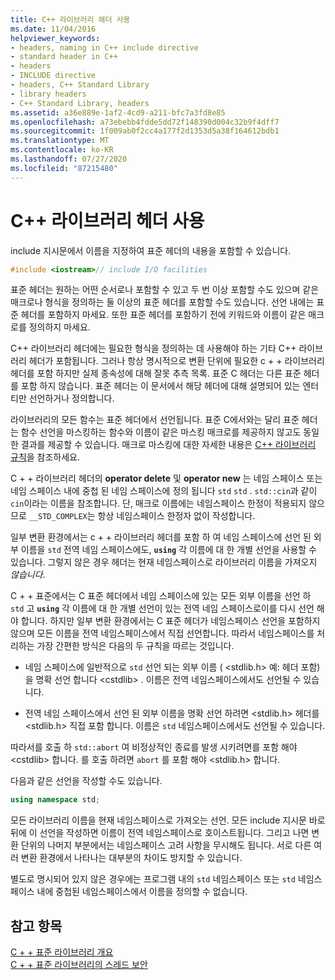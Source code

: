 ```yaml
---
title: C++ 라이브러리 헤더 사용
ms.date: 11/04/2016
helpviewer_keywords:
- headers, naming in C++ include directive
- standard header in C++
- headers
- INCLUDE directive
- headers, C++ Standard Library
- library headers
- C++ Standard Library, headers
ms.assetid: a36e889e-1af2-4cd9-a211-bfc7a3fd8e85
ms.openlocfilehash: a73ebebb4fdde5dd72f148390d004c32b9f4dff7
ms.sourcegitcommit: 1f009ab0f2cc4a177f2d1353d5a38f164612bdb1
ms.translationtype: MT
ms.contentlocale: ko-KR
ms.lasthandoff: 07/27/2020
ms.locfileid: "87215480"
---
```

# <a name="using-c-library-headers"></a>C++ 라이브러리 헤더 사용

include 지시문에서 이름을 지정하여 표준 헤더의 내용을 포함할 수 있습니다.

```cpp
#include <iostream>// include I/O facilities
```

표준 헤더는 원하는 어떤 순서로나 포함할 수 있고 두 번 이상 포함할 수도 있으며 같은 매크로나 형식을 정의하는 둘 이상의 표준 헤더를 포함할 수도 있습니다. 선언 내에는 표준 헤더를 포함하지 마세요. 또한 표준 헤더를 포함하기 전에 키워드와 이름이 같은 매크로를 정의하지 마세요.

C++ 라이브러리 헤더에는 필요한 형식을 정의하는 데 사용해야 하는 기타 C++ 라이브러리 헤더가 포함됩니다. 그러나 항상 명시적으로 변환 단위에 필요한 c + + 라이브러리 헤더를 포함 하지만 실제 종속성에 대해 잘못 추측 목록. 표준 C 헤더는 다른 표준 헤더를 포함 하지 않습니다. 표준 헤더는 이 문서에서 해당 헤더에 대해 설명되어 있는 엔터티만 선언하거나 정의합니다.

라이브러리의 모든 함수는 표준 헤더에서 선언됩니다. 표준 C에서와는 달리 표준 헤더는 함수 선언을 마스킹하는 함수와 이름이 같은 마스킹 매크로를 제공하지 않고도 동일한 결과를 제공할 수 있습니다. 매크로 마스킹에 대한 자세한 내용은 [C++ 라이브러리 규칙](../standard-library/cpp-library-conventions.md)을 참조하세요.

C + + 라이브러리 헤더의 **operator delete** 및 **operator new** 는 네임 스페이스 또는 네임 스페이스 내에 중첩 된 네임 스페이스에 정의 됩니다 `std` `std` . `std::cin`과 같이 `cin`이라는 이름을 참조합니다. 단, 매크로 이름에는 네임스페이스 한정이 적용되지 않으므로 `__STD_COMPLEX`는 항상 네임스페이스 한정자 없이 작성합니다.

일부 변환 환경에서는 c + + 라이브러리 헤더를 포함 하 여 네임 스페이스에 선언 된 외부 이름을 `std` 전역 네임 스페이스에도, **`using`** 각 이름에 대 한 개별 선언을 사용할 수 있습니다. 그렇지 않은 경우 헤더는 현재 네임스페이스로 라이브러리 이름을 가져오지 *않습니다*.

C + + 표준에서는 C 표준 헤더에서 네임 스페이스에 있는 모든 외부 이름을 선언 하 `std` 고 **`using`** 각 이름에 대 한 개별 선언이 있는 전역 네임 스페이스로이를 다시 선언 해야 합니다. 하지만 일부 변환 환경에서는 C 표준 헤더가 네임스페이스 선언을 포함하지 않으며 모든 이름을 전역 네임스페이스에서 직접 선언합니다. 따라서 네임스페이스를 처리하는 가장 간편한 방식은 다음의 두 규칙을 따르는 것입니다.

- 네임 스페이스에 일반적으로 `std` 선언 되는 외부 이름 ( \<stdlib.h> 예: 헤더 포함)을 명확 선언 합니다 \<cstdlib> . 이름은 전역 네임스페이스에서도 선언될 수 있습니다.

- 전역 네임 스페이스에서 선언 된 외부 이름을 명확 선언 하려면 \<stdlib.h> 헤더를 \<stdlib.h> 직접 포함 합니다. 이름은 `std` 네임스페이스에서도 선언될 수 있습니다.

따라서를 호출 하 `std::abort` 여 비정상적인 종료를 발생 시키려면를 포함 해야 \<cstdlib> 합니다. 를 호출 하려면 `abort` 를 포함 해야 \<stdlib.h> 합니다.

다음과 같은 선언을 작성할 수도 있습니다.

```cpp
using namespace std;
```

모든 라이브러리 이름을 현재 네임스페이스로 가져오는 선언. 모든 include 지시문 바로 뒤에 이 선언을 작성하면 이름이 전역 네임스페이스로 호이스트됩니다. 그리고 나면 변환 단위의 나머지 부분에서는 네임스페이스 고려 사항을 무시해도 됩니다. 서로 다른 여러 변환 환경에서 나타나는 대부분의 차이도 방지할 수 있습니다.

별도로 명시되어 있지 않은 경우에는 프로그램 내의 `std` 네임스페이스 또는 `std` 네임스페이스 내에 중첩된 네임스페이스에서 이름을 정의할 수 없습니다.

## <a name="see-also"></a>참고 항목

[C + + 표준 라이브러리 개요](../standard-library/cpp-standard-library-overview.md)\
[C + + 표준 라이브러리의 스레드 보안](../standard-library/thread-safety-in-the-cpp-standard-library.md)
